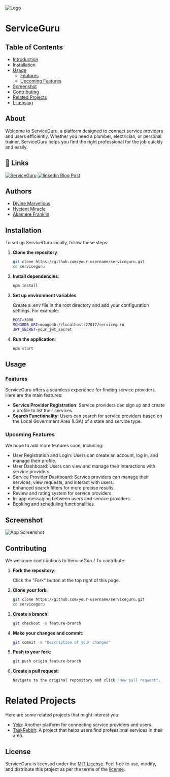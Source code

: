 
![Logo](https://i.postimg.cc/kXqfvy1g/logo-white.png)


# ServiceGuru

## Table of Contents

- [Introduction](#introduction)
- [Installation](#installation)
- [Usage](#usage)
  - [Features](#features)
  - [Upcoming Features](#upcoming-features)
- [Screenshot](#Screenshot)
- [Contributing](#contributing)
- [Related Projects](#related-projects)
- [Licensing](#licensing)

## About

Welcome to ServiceGuru, a platform designed to connect service providers and users efficiently. Whether you need a plumber, electrician, or personal trainer, ServiceGuru helps you find the right professional for the job quickly and easily.


## 🔗 Links
[![ServiceGuru](https://img.shields.io/badge/ServiceGuru-000?style=for-the-badge&logo=ko-fi&logoColor=white)](https://serviceguru.pages.dev/)
[![linkedin Blog Post](https://img.shields.io/badge/linkedin_blog_post-0A66C2?style=for-the-badge&logo=linkedin&logoColor=white)](https://www.linkedin.com/)

## Authors

- [Divine Marvellous](https://linkedin.com/in/marvellousdivine)
- [Hycient Miracle](https://ng.linkedin.com/in/miracle-hycient-)
- [Akamere Franklin](https://ng.linkedin.com/in/franklin-akamere)


## Installation

To set up ServiceGuru locally, follow these steps:

1. **Clone the repository**:
   ```bash
   git clone https://github.com/your-username/serviceguru.git
   cd serviceguru

2. **Install dependencies**:
    ```bash
   npm install

3. **Set up environment variables**:
   
   Create a .env file in the root directory and add your configuration settings. For example:
   ```bash
   PORT=3000
   MONGODB_URI=mongodb://localhost:27017/serviceguru
   JWT_SECRET=your_jwt_secret

4. **Run the application**:
   ```bash
   npm start

## Usage

### Features

ServiceGuru offers a seamless experience for finding service providers. Here are the main features:

- **Service Provider Registration**: Service providers can sign up and create a profile to list their services.
- **Search Functionality**: Users can search for service providers based on the Local Government Area (LGA) of a state and service type.

### Upcoming Features

We hope to add more features soon, including:

- User Registration and Login: Users can create an account, log in, and manage their profile.
- User Dashboard: Users can view and manage their interactions with service providers.
- Service Provider Dashboard: Service providers can manage their services, view requests, and interact with users.
- Enhanced search filters for more precise results.
- Review and rating system for service providers.
- In-app messaging between users and service providers.
- Booking and scheduling functionalities.



## Screenshot

![App Screenshot](https://landingpage-3dl.pages.dev/assets/img/search-page.jpg)


## Contributing

We welcome contributions to ServiceGuru! To contribute:

1. **Fork the repository**:
   
   Click the "Fork" button at the top right of this page.

2. **Clone your fork**:
   ```bash
   git clone https://github.com/your-username/serviceguru.git
   cd serviceguru

3. **Create a branch**:
   ```bash
   git checkout -b feature-branch

4. **Make your changes and commit**:
   ```bash
   git commit -m "Description of your changes"

5. **Push to your fork**:
   ```bash
   git push origin feature-branch

6. **Create a pull request**:
   ```bash
   Navigate to the original repository and click "New pull request".

# Related Projects

Here are some related projects that might interest you:

- [Yelp](https://www.yelp.com/): Another platform for connecting service providers and users.
- [TaskRabbit](https://www.taskrabbit.com/): A project that helps users find professional services in their area.



## License

ServiceGuru is licensed under the [MIT License](https://choosealicense.com/licenses/mit/). Feel free to use, modify, and distribute this project as per the terms of the [license](https://github.com/Marvydee/serviceguru/blob/main/LICENSE).

